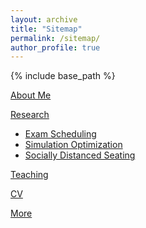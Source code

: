 ```yaml
---
layout: archive
title: "Sitemap"
permalink: /sitemap/
author_profile: true
---
```


{% include base_path %}

[About Me](https://ydoj.github.io/)

[Research](https://ydoj.github.io/research/)
* [Exam Scheduling](https://ydoj.github.io/research/exam-scheduling)
* [Simulation Optimization](https://ydoj.github.io/research/simulation-optimization)
* [Socially Distanced Seating](https://ydoj.github.io/research/socially-distanced-seating)

[Teaching](https://ydoj.github.io/teaching/)

[CV](https://ydoj.github.io/cv/)

[More](https://ydoj.github.io/more/)

<!-- A list of all the posts and pages found on the site. For you robots out there is an [XML version]({{ base_path }}/sitemap.xml) available for digesting as well.

<h2>Pages</h2>
{% for post in site.pages %}
  {% include archive-single.html %}
{% endfor %}

<h2>Posts</h2>
{% for post in site.posts %}
  {% include archive-single.html %}
{% endfor %}

{% capture written_label %}'None'{% endcapture %}

{% for collection in site.collections %}
{% unless collection.output == false or collection.label == "posts" %}
  {% capture label %}{{ collection.label }}{% endcapture %}
  {% if label != written_label %}
  <h2>{{ label }}</h2>
  {% capture written_label %}{{ label }}{% endcapture %}
  {% endif %}
{% endunless %}
{% for post in collection.docs %}
  {% unless collection.output == false or collection.label == "posts" %}
  {% include archive-single.html %}
  {% endunless %}
{% endfor %}
{% endfor %} -->
